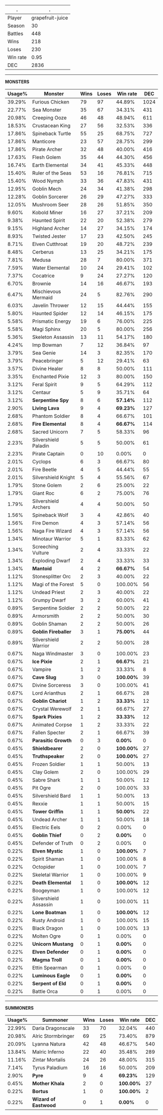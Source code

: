.|.
|-|-
Player|grapefruit-juice
Season|30
Battles|448
Wins|218
Loses|230
Win rate|0.95
DEC|2836

---
**MONSTERS**

Usage%|Monster|Wins|Loses|Win rate|DEC|
-|-|-|-|-|-|
39.29%|Furious Chicken|79|97|44.89%|1024|
22.77%|Sea Monster|35|67|34.31%|431|
20.98%|Creeping Ooze|46|48|48.94%|611|
18.53%|Crustacean King|27|56|32.53%|336|
17.86%|Spineback Turtle|55|25|68.75%|727|
17.86%|Manticore|23|57|28.75%|299|
17.86%|Pirate Archer|32|48|40.00%|416|
17.63%|Flesh Golem|35|44|44.30%|456|
16.74%|Earth Elemental|34|41|45.33%|448|
15.40%|Ruler of the Seas|53|16|76.81%|715|
15.40%|Wood Nymph|33|36|47.83%|431|
12.95%|Goblin Mech|24|34|41.38%|298|
12.28%|Goblin Sorcerer|26|29|47.27%|333|
12.05%|Mushroom Seer|28|26|51.85%|350|
9.60%|Kobold Miner|16|27|37.21%|209|
9.38%|Haunted Spirit|22|20|52.38%|279|
9.15%|Highland Archer|14|27|34.15%|174|
8.93%|Twisted Jester|17|23|42.50%|245|
8.71%|Elven Cutthroat|19|20|48.72%|239|
8.48%|Cerberus|13|25|34.21%|175|
7.81%|Medusa|28|7|80.00%|371|
7.59%|Water Elemental|10|24|29.41%|102|
7.37%|Cocatrice|9|24|27.27%|120|
6.70%|Brownie|14|16|46.67%|193|
6.47%|Mischievous Mermaid|24|5|82.76%|290|
6.03%|Javelin Thrower|12|15|44.44%|155|
5.80%|Haunted Spider|12|14|46.15%|175|
5.58%|Prismatic Energy|19|6|76.00%|225|
5.58%|Magi Sphinx|20|5|80.00%|256|
5.36%|Skeleton Assassin|13|11|54.17%|180|
4.24%|Imp Bowman|7|12|36.84%|97|
3.79%|Sea Genie|14|3|82.35%|170|
3.79%|Peacebringer|5|12|29.41%|63|
3.57%|Divine Healer|8|8|50.00%|111|
3.35%|Enchanted Pixie|12|3|80.00%|150|
3.12%|Feral Spirit|9|5|64.29%|112|
3.12%|Centaur|5|9|35.71%|64|
3.12%|**Serpentine Spy**|8|6|**57.14%**|112|
2.90%|**Living Lava**|9|4|**69.23%**|127|
2.68%|Phantom Soldier|8|4|66.67%|101|
2.68%|**Fire Elemental**|8|4|**66.67%**|114|
2.68%|Sacred Unicorn|7|5|58.33%|96|
2.23%|Silvershield Paladin|5|5|50.00%|61|
2.23%|Pirate Captain|0|10|0.00%|0|
2.01%|Cyclops|6|3|66.67%|80|
2.01%|Fire Beetle|4|5|44.44%|55|
2.01%|Silvershield Knight|5|4|55.56%|67|
1.79%|Stone Golem|2|6|25.00%|22|
1.79%|Giant Roc|6|2|75.00%|76|
1.79%|Silvershield Archers|4|4|50.00%|50|
1.56%|Spineback Wolf|3|4|42.86%|40|
1.56%|Fire Demon|4|3|57.14%|56|
1.56%|Naga Fire Wizard|4|3|57.14%|56|
1.34%|Minotaur Warrior|5|1|83.33%|62|
1.34%|Screeching Vulture|2|4|33.33%|22|
1.34%|Exploding Dwarf|2|4|33.33%|33|
1.34%|**Mantoid**|4|2|**66.67%**|54|
1.12%|Stonesplitter Orc|2|3|40.00%|22|
1.12%|Magi of the Forest|5|0|100.00%|56|
1.12%|Undead Priest|2|3|40.00%|22|
1.12%|Grumpy Dwarf|3|2|60.00%|41|
0.89%|Serpentine Soldier|2|2|50.00%|22|
0.89%|Armorsmith|2|2|50.00%|30|
0.89%|Goblin Shaman|2|2|50.00%|26|
0.89%|**Goblin Fireballer**|3|1|**75.00%**|44|
0.89%|Silvershield Warrior|2|2|50.00%|28|
0.67%|Naga Windmaster|3|0|100.00%|23|
0.67%|**Ice Pixie**|2|1|**66.67%**|21|
0.67%|Vampire|1|2|33.33%|8|
0.67%|**Cave Slug**|3|0|**100.00%**|39|
0.67%|Divine Sorceress|3|0|100.00%|41|
0.67%|Lord Arianthus|2|1|66.67%|28|
0.67%|**Goblin Chariot**|1|2|**33.33%**|12|
0.67%|Crystal Werewolf|2|1|66.67%|27|
0.67%|**Spark Pixies**|1|2|**33.33%**|12|
0.67%|Animated Corpse|1|2|33.33%|22|
0.67%|Fallen Specter|2|1|66.67%|39|
0.67%|**Parasitic Growth**|0|3|**0.00%**|0|
0.45%|**Shieldbearer**|2|0|**100.00%**|27|
0.45%|**Truthspeaker**|2|0|**100.00%**|27|
0.45%|Frozen Soldier|1|1|50.00%|13|
0.45%|Clay Golem|2|0|100.00%|29|
0.45%|Sabre Shark|1|1|50.00%|12|
0.45%|Pit Ogre|2|0|100.00%|33|
0.45%|Silvershield Bard|1|1|50.00%|13|
0.45%|Rexxie|1|1|50.00%|15|
0.45%|**Tower Griffin**|1|1|**50.00%**|22|
0.45%|Undead Archer|1|1|50.00%|18|
0.45%|Electric Eels|0|2|0.00%|0|
0.45%|**Goblin Thief**|0|2|**0.00%**|0|
0.45%|Defender of Truth|0|2|0.00%|0|
0.22%|**Elven Mystic**|1|0|**100.00%**|7|
0.22%|Spirit Shaman|1|0|100.00%|8|
0.22%|Octopider|1|0|100.00%|7|
0.22%|Skeletal Warrior|1|0|100.00%|9|
0.22%|**Death Elemental**|1|0|**100.00%**|12|
0.22%|Boogeyman|1|0|100.00%|12|
0.22%|Silvershield Assassin|1|0|100.00%|11|
0.22%|**Lone Boatman**|1|0|**100.00%**|12|
0.22%|Rusty Android|1|0|100.00%|15|
0.22%|Black Dragon|1|0|100.00%|13|
0.22%|Molten Ogre|0|1|0.00%|0|
0.22%|**Unicorn Mustang**|0|1|**0.00%**|0|
0.22%|**Elven Defender**|0|1|**0.00%**|0|
0.22%|**Magma Troll**|0|1|**0.00%**|0|
0.22%|Ettin Spearman|0|1|0.00%|0|
0.22%|**Luminous Eagle**|0|1|**0.00%**|0|
0.22%|**Serpent of Eld**|0|1|**0.00%**|0|
0.22%|Battle Orca|0|1|0.00%|0|

---
**SUMMONERS**

Usage%|Summoner|Wins|Loses|Win rate|DEC|
-|-|-|-|-|-|
22.99%|Daria Dragonscale|33|70|32.04%|440|
20.98%|Alric Stormbringer|69|25|73.40%|879|
20.09%|Lyanna Natura|42|48|46.67%|540|
13.84%|Malric Inferno|22|40|35.48%|289|
11.16%|Zintar Mortalis|24|26|48.00%|315|
7.14%|Tyrus Paladium|16|16|50.00%|209|
2.90%|**Pyre**|9|4|**69.23%**|129|
0.45%|**Mother Khala**|2|0|**100.00%**|27|
0.22%|**Bortus**|1|0|**100.00%**|2|
0.22%|**Wizard of Eastwood**|0|1|**0.00%**|0|
